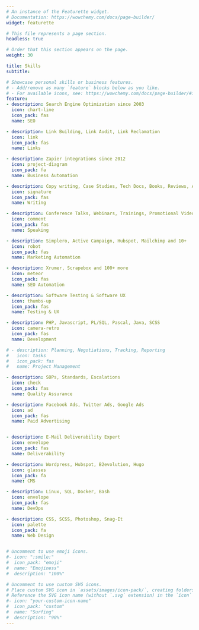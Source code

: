 ```yaml
---
# An instance of the Featurette widget.
# Documentation: https://wowchemy.com/docs/page-builder/
widget: featurette

# This file represents a page section.
headless: true

# Order that this section appears on the page.
weight: 30

title: Skills
subtitle:

# Showcase personal skills or business features.
# - Add/remove as many `feature` blocks below as you like.
# - For available icons, see: https://wowchemy.com/docs/page-builder/#icons
feature:
- description: Search Engine Optimization since 2003
  icon: chart-line
  icon_pack: fas
  name: SEO

- description: Link Building, Link Audit, Link Reclamation
  icon: link
  icon_pack: fas
  name: Links

- description: Zapier integrations since 2012
  icon: project-diagram
  icon_pack: fa
  name: Business Automation

- description: Copy writing, Case Studies, Tech Docs, Books, Reviews, Ads, Social
  icon: signature
  icon_pack: fas
  name: Writing

- description: Conference Talks, Webinars, Trainings, Promotional Videos
  icon: comment
  icon_pack: fas
  name: Speaking

- description: Simplero, Active Campaign, Hubspot, Mailchimp and 10+
  icon: robot
  icon_pack: fas
  name: Marketing Automation

- description: Xrumer, Scrapebox and 100+ more
  icon: meteor
  icon_pack: fas
  name: SEO Automation

- description: Software Testing & Software UX
  icon: thumbs-up
  icon_pack: fas
  name: Testing & UX

- description: PHP, Javascript, PL/SQL, Pascal, Java, SCSS
  icon: camera-retro
  icon_pack: fas
  name: Development

# - description: Planning, Negotiations, Tracking, Reporting
#   icon: tasks
#   icon_pack: fas
#   name: Project Management

- description: SOPs, Standards, Escalations
  icon: check
  icon_pack: fas
  name: Quality Assurance

- description: Facebook Ads, Twitter Ads, Google Ads
  icon: ad
  icon_pack: fas
  name: Paid Advertising


- description: E-Mail Deliverability Expert
  icon: envelope
  icon_pack: fas
  name: Deliverability

- description: Wordpress, Hubspot, B2evolution, Hugo
  icon: glasses
  icon_pack: fa
  name: CMS

- description: Linux, SQL, Docker, Bash
  icon: envelope
  icon_pack: fas
  name: DevOps

- description: CSS, SCSS, Photoshop, Snag-It
  icon: palette
  icon_pack: fa
  name: Web Design


# Uncomment to use emoji icons.
#- icon: ":smile:"
#  icon_pack: "emoji"
#  name: "Emojiness"
#  description: "100%"

# Uncomment to use custom SVG icons.
# Place custom SVG icon in `assets/images/icon-pack/`, creating folders if necessary.
# Reference the SVG icon name (without `.svg` extension) in the `icon` field.
#- icon: "your-custom-icon-name"
#  icon_pack: "custom"
#  name: "Surfing"
#  description: "90%"
---
```

